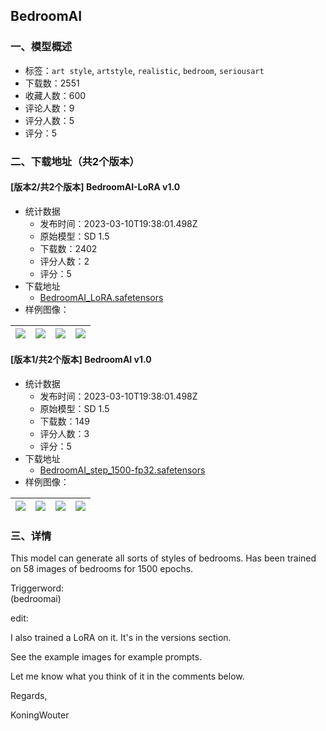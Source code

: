 ## BedroomAI
### 一、模型概述

- 标签：`art style`, `artstyle`, `realistic`, `bedroom`, `seriousart`
- 下载数：2551
- 收藏人数：600
- 评论人数：9
- 评分人数：5
- 评分：5

### 二、下载地址（共2个版本）

#### [版本2/共2个版本] BedroomAI-LoRA v1.0

- 统计数据
  - 发布时间：2023-03-10T19:38:01.498Z
  - 原始模型：SD 1.5
  - 下载数：2402
  - 评分人数：2
  - 评分：5
- 下载地址
  - [BedroomAI_LoRA.safetensors](https://civitai.com/api/download/models/17478)
- 样例图像：

| <img src="https://image.civitai.com/xG1nkqKTMzGDvpLrqFT7WA/7e75662f-1683-4506-93e0-65c69548de00/width=450/178041.jpeg" /> | <img src="https://image.civitai.com/xG1nkqKTMzGDvpLrqFT7WA/0eb00eef-c5a1-48eb-911c-406a8c214800/width=450/178040.jpeg" /> | <img src="https://image.civitai.com/xG1nkqKTMzGDvpLrqFT7WA/6b026e55-a355-4d60-f545-e4f5412ffb00/width=450/178039.jpeg" /> | <img src="https://image.civitai.com/xG1nkqKTMzGDvpLrqFT7WA/8cf62e19-2c81-43c5-3e4f-be759b808d00/width=450/178038.jpeg" /> |
| ---- | ---- | ---- | ---- |

#### [版本1/共2个版本] BedroomAI v1.0

- 统计数据
  - 发布时间：2023-03-10T19:38:01.498Z
  - 原始模型：SD 1.5
  - 下载数：149
  - 评分人数：3
  - 评分：5
- 下载地址
  - [BedroomAI_step_1500-fp32.safetensors](https://civitai.com/api/download/models/17428)
- 样例图像：

| <img src="https://image.civitai.com/xG1nkqKTMzGDvpLrqFT7WA/db140d9d-a387-47db-8270-c1eeaa077f00/width=450/177473.jpeg" /> | <img src="https://image.civitai.com/xG1nkqKTMzGDvpLrqFT7WA/54df07c9-21ce-4ae9-c077-20bc9e3cd100/width=450/177481.jpeg" /> | <img src="https://image.civitai.com/xG1nkqKTMzGDvpLrqFT7WA/79b9b12a-a315-4809-ff4d-69f152401400/width=450/177480.jpeg" /> | <img src="https://image.civitai.com/xG1nkqKTMzGDvpLrqFT7WA/7117cf64-751d-49e1-91d5-9a3c452bec00/width=450/177479.jpeg" /> |
| ---- | ---- | ---- | ---- |


### 三、详情
<p>This model can generate all sorts of styles of bedrooms. Has been trained on 58 images of bedrooms for 1500 epochs.</p><p></p><p>Triggerword:<br />(bedroomai)</p><p></p><p>edit:</p><p>I also trained a LoRA on it. It's in the versions section.</p><p></p><p>See the example images for example prompts.</p><p></p><p>Let me know what you think of it in the comments below.</p><p></p><p>Regards,</p><p>KoningWouter</p>